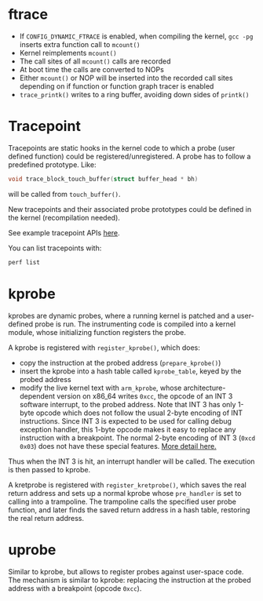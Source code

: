 # ftrace

- If `CONFIG_DYNAMIC_FTRACE` is enabled, when compiling the kernel, `gcc -pg` inserts extra function call to `mcount()`
- Kernel reimplements `mcount()`
- The call sites of all `mcount()` calls are recorded
- At boot time the calls are converted to NOPs
- Either `mcount()` or NOP will be inserted into the recorded call sites
  depending on if function or function graph tracer is enabled
- `trace_printk()` writes to a ring buffer, avoiding down sides of `printk()`


# Tracepoint

Tracepoints are static hooks in the kernel code
to which a probe (user defined function) could be registered/unregistered.
A probe has to follow a predefined prototype. Like:

```c
void trace_block_touch_buffer(struct buffer_head * bh)
```

will be called from `touch_buffer()`.

New tracepoints and their associated probe prototypes could be defined in the kernel (recompilation needed).

See example tracepoint APIs [here](https://www.kernel.org/doc/html/latest/core-api/tracepoint.html).

You can list tracepoints with:

```bash
perf list
```

# kprobe

kprobes are dynamic probes, where a running kernel is patched
and a user-defined probe is run. The instrumenting code is compiled
into a kernel module, whose initializing function registers the probe.

A kprobe is registered with `register_kprobe()`, which does:

- copy the instruction at the probed address (`prepare_kprobe()`)
- insert the kprobe into a hash table called `kprobe_table`, keyed
  by the probed address
- modify the live kernel text with `arm_kprobe`, whose architecture-dependent
  version on x86\_64 writes `0xcc`, the opcode of an INT 3 software interrupt,
  to the probed address. Note that INT 3 has only 1-byte opcode which does not
  follow the usual 2-byte encoding of INT instructions. Since INT 3 is expected
  to be used for calling debug exception handler, this 1-byte opcode makes it
  easy to replace any instruction with a breakpoint. The normal 2-byte encoding
  of INT 3 (`0xcd 0x03`) does not have these special features.
  [More detail here.](https://x86.puri.sm/html/file_module_x86_id_142.html)

Thus when the INT 3 is hit, an interrupt handler will be called.
The execution is then passed to kprobe.

A kretprobe is registered with `register_kretprobe()`, which saves the real return
address and sets up a normal kprobe whose `pre_handler` is set to calling into a trampoline.
The trampoline calls the specified user probe function, and later finds the saved return
address in a hash table, restoring the real return address.


# uprobe

Similar to kprobe, but allows to register probes against user-space code.
The mechanism is similar to kprobe: replacing the instruction at the probed
address with a breakpoint (opcode `0xcc`).
